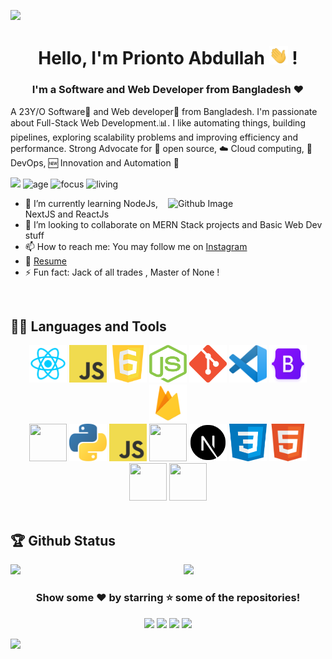 ![](https://raw.githubusercontent.com/halfrost/halfrost/master/icons/header_.png)

<h1 align="center"> Hello, I'm Prionto Abdullah <img src="https://raw.githubusercontent.com/ABSphreak/ABSphreak/master/gifs/Hi.gif" width="30px"> ! </h1>

<h3 align="center">I'm a Software and Web Developer from Bangladesh ❤</h3>
  
A 23Y/O Software🌈 and Web developer🎯 from Bangladesh. I'm passionate about Full-Stack Web Development.:bar_chart:. I like automating things, building pipelines, exploring scalability problems and improving efficiency and performance. Strong Advocate for 📜 open source, :cloud: Cloud computing, 🚀 DevOps, :new: Innovation and Automation :robot: 

![](https://visitor-badge.glitch.me/badge?page_id=PriontoAbdullah.PriontoAbdullah)
![age](https://img.shields.io/badge/age-21-blue)
![focus](https://img.shields.io/badge/focus-FullStack-brightgreen)
![living](https://img.shields.io/badge/living-Bhubaneswar-3c9)

<img width="50%" align="right" alt="Github Image" src="https://media.giphy.com/media/V21UwO1oh2nswmq08I/giphy.gif" />

- 🌱 I’m currently learning NodeJs, NextJS and ReactJs
- 👯 I’m looking to collaborate on MERN Stack projects and Basic Web Dev stuff
- 📫 How to reach me: You may follow me on [Instagram](https://www.instagram.com/prionto_abdullah/) 
- 📝 [Resume](https://drive.google.com/file/d/1H7u2K16gZPglouB6SEoTPlbRJWGIagp3/view)
- ⚡ Fun fact: Jack of all trades , Master of None ! 
<br />


## 👨‍💻 Languages and Tools

<div align="center">
  

<img src="https://github.com/PriontoAbdullah/PriontoAbdullah/blob/master/logos/react.png?raw=true" height="60" width="60">
<img src="https://github.com/PriontoAbdullah/PriontoAbdullah/blob/master/logos/JS.png?raw=true" height="60" width="60">
<img src="https://github.com/PriontoAbdullah/PriontoAbdullah/blob/master/logos/ecmascript6.png?raw=true" height="60" width="60">
<img src="https://github.com/PriontoAbdullah/PriontoAbdullah/blob/master/logos/nodejs.png?raw=true" height="60" width="60">
<img src="https://github.com/PriontoAbdullah/PriontoAbdullah/blob/master/logos/git.png?raw=true" height="60" width="60">
<img src="https://github.com/PriontoAbdullah/PriontoAbdullah/blob/master/logos/vs.png?raw=true" height="60" width="60">
<img src="https://github.com/PriontoAbdullah/PriontoAbdullah/blob/master/logos/bootstrap.png?raw=true" height="60" width="60">
<img height="60" src="https://raw.githubusercontent.com/github/explore/80688e429a7d4ef2fca1e82350fe8e3517d3494d/topics/firebase/firebase.png">


<br>

<img src="https://github.com/PriontoAbdullah/PriontoAbdullah/blob/master/logos/c++.png?raw=true" height="60" width="60">
<img src="https://github.com/PriontoAbdullah/PriontoAbdullah/blob/master/logos/python.png?raw=true" height="60" width="60">
<img src="https://github.com/PriontoAbdullah/PriontoAbdullah/blob/master/logos/JS.png?raw=true" height="60" width="60">
<img src="https://cdn.iconscout.com/icon/free/png-512/node-js-1174925.png" height="60" width="60">
<img src="https://github.com/PriontoAbdullah/PriontoAbdullah/blob/master/logos/next.png?raw=true" height="60" width="60">
<img src="https://github.com/PriontoAbdullah/PriontoAbdullah/blob/master/logos/css.png?raw=true" height="60" width="60">
<img src="https://github.com/PriontoAbdullah/PriontoAbdullah/blob/master/logos/html.png?raw=true" height="60" width="60">
<img src="https://github.com/PriontoAbdullah/PriontoAbdullah/blob/master/logos/django.jpg?raw=true" height="60" width="60">
<img src="https://img.icons8.com/color/452/mongodb.png" height="60" width="60">

</div>

<br >

## 🏆 Github Status

<img  src="https://github-readme-stats.vercel.app/api?username=PriontoAbdullah&show_icons=true&hide_border=true&theme=dark" width="45%" align="right" >

<img  src="https://github-readme-streak-stats.herokuapp.com/?user=PriontoAbdullah&theme=dark" width="45%" >

<br>

<div align="center">


### Show some ❤️ by starring ⭐ some of the repositories!

[<img src="https://img.shields.io/badge/Portfolio-%23000000.svg?&style=for-the-badge">](https://prionto-71.web.app/)
[<img src="https://img.shields.io/badge/linkedin-%230077B5.svg?&style=for-the-badge&logo=linkedin&logoColor=white">](https://www.linkedin.com/in/prionto-abdullah/)
[<img src="https://img.shields.io/badge/facebook-%231877F2.svg?&style=for-the-badge&logo=facebook&logoColor=white">](https://www.facebook.com/prionto.abdullah.71/)
[<img src="https://img.shields.io/badge/instagram-%23E4405F.svg?&style=for-the-badge&logo=instagram&logoColor=white">](https://www.instagram.com/prionto_abdullah/)


</div>

![](https://i.imgur.com/IuzIC2j.png)






